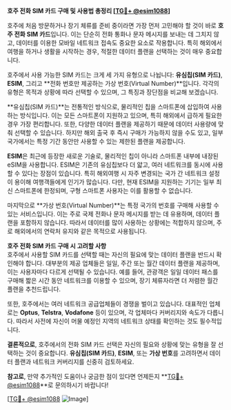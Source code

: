 **호주 전화 SIM 카드 구매 및 사용법 총정리 [[TG💪+ @esim1088](https://t.me/s/esim1088)]**

호주에 처음 방문하거나 장기 체류를 준비 중이라면 가장 먼저 고민해야 할 것이 바로 **호주 전화 SIM 카드**입니다. 이는 단순히 전화 통화나 문자 메시지를 보내는 데 그치지 않고, 데이터를 이용한 모바일 네트워크 접속도 중요한 요소로 작용합니다. 특히 해외에서 여행을 하거나 생활을 시작하는 경우, 적절한 데이터 플랜을 선택하는 것이 매우 중요합니다.

호주에서 사용 가능한 SIM 카드는 크게 세 가지 유형으로 나뉩니다: **유심칩(SIM 카드)**, **ESIM**, 그리고 **전화 번호만 제공하는 가상 번호(Virtual Number)**입니다. 각각의 유형은 목적과 상황에 따라 선택할 수 있으며, 그 특징과 장단점을 비교해 보겠습니다.

**유심칩(SIM 카드)**는 전통적인 방식으로, 물리적인 칩을 스마트폰에 삽입하여 사용하는 방식입니다. 이는 모든 스마트폰이 지원하고 있으며, 특히 해외에서 급하게 필요한 경우 가장 편리합니다. 또한, 다양한 데이터 플랜을 제공하기 때문에 데이터 사용량에 맞춰 선택할 수 있습니다. 하지만 해외 출국 후 즉시 구매가 가능하지 않을 수도 있고, 일부 국가에서는 특정 기간 동안만 사용할 수 있는 제한된 플랜을 제공합니다.

**ESIM**은 최근에 등장한 새로운 기술로, 물리적인 칩이 아니라 스마트폰 내부에 내장된 eSIM을 사용합니다. ESIM은 기존의 유심칩보다 더 얇고, 여러 네트워크를 동시에 사용할 수 있다는 장점이 있습니다. 특히 해외여행 시 자주 변경되는 국가 간 네트워크 설정이 용이해 여행객들에게 인기가 많습니다. 다만, 현재 ESIM을 지원하는 기기는 일부 최신 스마트폰에 한정되며, 구형 스마트폰 사용자는 이를 활용할 수 없습니다.

마지막으로 **가상 번호(Virtual Number)**는 특정 국가의 번호를 구매해 사용할 수 있는 서비스입니다. 이는 주로 국제 전화나 문자 메시지를 받는 데 유용하며, 데이터 플랜을 포함하지 않습니다. 따라서 데이터를 많이 사용하는 상황에는 적합하지 않으며, 주로 해외에서의 연락처 유지와 같은 목적으로 사용됩니다.

**호주 전화 SIM 카드 구매 시 고려할 사항**  
호주에서 사용할 SIM 카드를 선택할 때는 자신의 필요에 맞는 데이터 플랜을 반드시 확인해야 합니다. 대부분의 제공 업체들은 일일, 주간 또는 월간 데이터 플랜을 제공하며, 이는 사용자마다 다르게 선택될 수 있습니다. 예를 들어, 관광객은 일일 데이터 패스를 구매해 짧은 시간 동안 네트워크를 이용할 수 있으며, 장기 체류자라면 더 저렴한 월간 플랜을 추천드립니다.

또한, 호주에서는 여러 네트워크 공급업체들이 경쟁을 벌이고 있습니다. 대표적인 업체로는 **Optus**, **Telstra**, **Vodafone** 등이 있으며, 각 업체마다 커버리지와 속도가 다릅니다. 따라서 사전에 자신이 머물 예정인 지역의 네트워크 상태를 확인하는 것도 필수적입니다.

**결론적으로**, 호주에서의 전화 SIM 카드 선택은 자신의 필요와 상황에 맞는 유형을 잘 선택하는 것이 중요합니다. **유심칩(SIM 카드)**, **ESIM**, 또는 **가상 번호**를 고려하면서 데이터 플랜과 네트워크 커버리지를 신중히 검토하세요.  

**참고로**, 만약 추가적인 도움이나 궁금한 점이 있다면 언제든지 **[TG💪+ @esim1088](https://t.me/s/esim1088)**로 문의하시기 바랍니다!  

[[TG💪+ @esim1088](https://t.me/s/esim1088) ![Image](https://i.postimg.cc/Y0z9fWf4/image.png)]